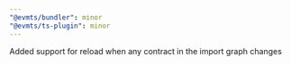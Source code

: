 ```yaml
---
"@evmts/bundler": minor
"@evmts/ts-plugin": minor
---
```


Added support for reload when any contract in the import graph changes
